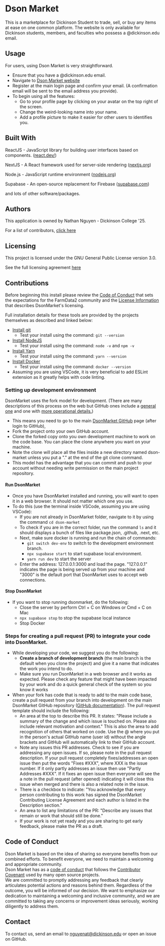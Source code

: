 # Dson Market #

This is a marketplace for Dickinson Student to trade, sell, or buy any items at ease on one common platform. The website is only available for Dickinson students, members, and faculties who possess a @dickinson.edu email.

## Usage ##

For users, using Dson Market is very straightforward.

- Ensure that you have a @dickinson.edu email.
- Navigate to [Dson Market website](https://dsonmarket.netlify.app)
- Register at the main login page and confirm your email. (A confirmation email will be sent to the email address you provide).
- To begin using all the features:
  - Go to your profile page by clicking on your avatar on the top right of the screen.
  - Change the weird-looking name into your name.
  - Add a profile picture to make it easier for other users to identifies you.

## Built With ##

ReactJS - JavaScript library for building user interfaces based on components. ([react.dev/](https://react.dev/))

NextJS - A React framework used for server-side rendering ([nextjs.org](https://nextjs.org/))

Node.js - JavaScript runtime environment ([nodejs.org](https://nodejs.org/en/))

Supabase - An open-source replacement for Firebase ([supabase.com](https://supabase.com/))

and lots of other software/packages.

## Authors ##

This application is owned by Nathan Nguyen - Dickinson College '25.

For a list of contributors, [click here](https://github.com/nathang15/dson-market/graphs/contributors)

## Licensing ##

This project is licensed under the GNU General Public License version 3.0.

See the full licensing agreement [here](LICENSE.txt)

## Contributions ##

Before beginning this install please review the [Code of Conduct](CODE_OF_CONDUCT.md) that sets the expectations for the FarmData2 community and the [License Information](LICENSE.txt) that describes DsonMarket's licensing.

Full installation details for these tools are provided by the projects themselves as described and linked below:

- [Install git](https://git-scm.com/book/en/v2/Getting-Started-Installing-Git)
    - Test your install using the command: `git --version`
- [Install NodeJS](https://nodejs.org/en/download)
    - Test your install using the command: `node -v` and `npm -v`
- [Install Yarn](https://classic.yarnpkg.com/lang/en/docs/install/#windows-stable)
    - Test your install using the command: `yarn --version`
- [Install Docker](https://docs.docker.com/get-docker)
    - Test your install using the command: `docker --version` 
- Assuming you are using VSCode, it is very beneficial to add ESLint extension as it greatly helps with code linting.
### Setting up development environment
DsonMarket uses the fork model for development. (There are many descriptions of this process on the web but GitHub ones include a [general one](https://docs.github.com/en/get-started/quickstart/contributing-to-projects) and one with [more operational details.](https://docs.github.com/en/get-started/quickstart/fork-a-repo)) 

- This means you need to go to the main [DsonMarket GitHub](https://github.com/nathang15/dson-market) page (after login to GitHub),
- Fork the project onto your own GitHub account.
- Clone the forked copy onto you own development machine to work on the code base. You can place the clone anywhere you want on your machine.
- Note the clone will place all the files inside a new directory named dson-market unless you put a "." at the end of the git clone command.
- This model has the advantage that you can commit and push to your account without needing write permission on the main project repository.

#### Run DsonMarket
- Once you have DsonMarket installed and running, you will want to open it in a web browser. It should not matter which one you use.
- To do this (use the terminal inside VSCode, assuming you are using VSCode): 
  - If you are not already in DsonMarket folder, navigate to it by using the command `cd dson-market`
  - To check if you are in the correct folder, run the command `ls` and it should displays a bunch of files like package.json, .github, .next, etc.
  - Next, make sure docker is running and run the chain of commands:
      - `git switch dev-env` to switch to the development environment branch.
      - `npx supabase start` to start supabase local environment.
      - `yarn run dev` to start the server
  - Enter the address: 127.0.0.1:3000 and load the page. "127.0.0.1" indicates the page is being served up from your machine and "3000" is the default port that DsonMarket uses to accept web connections.
 
#### Stop DsonMarket
- If you want to stop running dsonmarket, do the following:
    - Close the server by perform Ctrl + C on Windows or Cmd + C on Mac
    - `npx supabase stop` to stop the supabase local instance
    - Stop Docker
      
### Steps for creating a pull request (PR) to integrate your code into DsonMarket.
- While developing your code, we suggest you do the following:
  - **Create a branch of development branch** (the main branch is the default when you clone the project) and give it a name that indicates the work you intend to do.
  - Make sure you run DsonMarket in a web browser and it works as expected. Please check any feature that might have been impacted by your work and do a quick general check of the system so you know it works
- When your fork has code that is ready to add to the main code base, create a pull request from your branch into development on the main DsonMarket GitHub repository ([GitHub documentation](https://docs.github.com/en/pull-requests/collaborating-with-pull-requests/proposing-changes-to-your-work-with-pull-requests/creating-a-pull-request-from-a-fork)). The pull request template should include the following: 
  - An area at the top to describe this PR. It states: "Please include a summary of the change and which issue is touched on. Please also include relevant motivation and context." This is also the area to add recognition of others that worked on code. Use the @<GitHub name> where you put in the person's actual GitHub name (user id) without the angle brackets and GitHub will automatically link to their GitHub account.
  - Note any issues this PR addresses. Check to see if you are addressing any open issues. If so, please note in the pull request description. If your pull request completely fixes/addresses an open issue then put the words "Fixes #XXX", where XXX is the issue number. If it only partly addresses an issue then use "Partly Addresses #XXX". If it fixes an open issue then everyone will see the a note in the pull request (after opened) indicating it will close this issue when merged and there is also a related note in the issue.
  - There is a checkbox to indicate: "You acknowledge that every person contributing to this work has signed the DsonMarket Contributing License Agreement and each author is listed in the Description section."
  - An area to list any limitations of the PR: "Describe any issues that remain or work that should still be done."
  - If your work is not yet ready and you are sharing to get early feedback, please make the PR as a draft.

## Code of Conduct ##

Dson Market is based on the idea of sharing so everyone benefits from our combined efforts. To benefit everyone, we need to maintain a welcoming and appropriate community.<br />
Dson Market has as a [code of conduct](CODE_OF_CONDUCT.md) that follows the [Contributor Covenant](https://www.contributor-covenant.org/) used by many
open source projects.<br/>
We are committed to promptly addressing any feedback that clearly articulates potential actions and reasons behind them. Regardless of the outcome, you will be informed of our decision. We want to emphasize our dedication to maintaining a welcoming and inclusive community, and we are committed to taking any concerns or improvement ideas seriously, working diligently to address them.

## Contact ##

To contact us, send an email to nguyenat@dickinson.edu or open an issue on GitHub.
